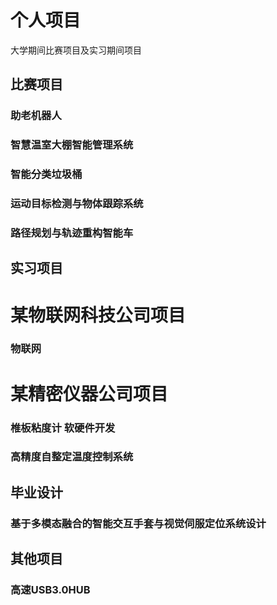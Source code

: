 # 个人项目
大学期间比赛项目及实习期间项目  
## 比赛项目
### 助老机器人
### 智慧温室大棚智能管理系统
### 智能分类垃圾桶
### 运动目标检测与物体跟踪系统
### 路径规划与轨迹重构智能车





## 实习项目
# 某物联网科技公司项目
### 物联网
# 某精密仪器公司项目
### 椎板粘度计 软硬件开发
### 高精度自整定温度控制系统

## 毕业设计
### 基于多模态融合的智能交互手套与视觉伺服定位系统设计

## 其他项目
### 高速USB3.0HUB
